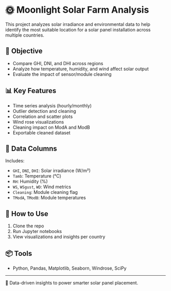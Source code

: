 # 🌞 Moonlight Solar Farm Analysis

This project analyzes solar irradiance and environmental data to help identify the most suitable location for a solar panel installation across multiple countries.

## 📌 Objective

- Compare GHI, DNI, and DHI across regions
- Analyze how temperature, humidity, and wind affect solar output
- Evaluate the impact of sensor/module cleaning

## 📊 Key Features

- Time series analysis (hourly/monthly)
- Outlier detection and cleaning
- Correlation and scatter plots
- Wind rose visualizations
- Cleaning impact on ModA and ModB
- Exportable cleaned dataset

## 📁 Data Columns

Includes:
- `GHI`, `DNI`, `DHI`: Solar irradiance (W/m²)
- `Tamb`: Temperature (°C)
- `RH`: Humidity (%)
- `WS`, `WSgust`, `WD`: Wind metrics
- `Cleaning`: Module cleaning flag
- `TModA`, `TModB`: Module temperatures

## 🚀 How to Use

1. Clone the repo
2. Run Jupyter notebooks
3. View visualizations and insights per country

## 📦 Tools

- Python, Pandas, Matplotlib, Seaborn, Windrose, SciPy

---

📁 Data-driven insights to power smarter solar panel placement.

